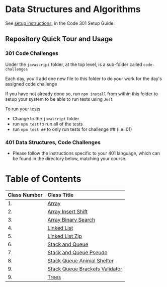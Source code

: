 # Data Structures and Algorithms

See [setup instructions](https://codefellows.github.io/setup-guide/code-301/3-code-challenges), in the Code 301 Setup Guide.

## Repository Quick Tour and Usage

### 301 Code Challenges

Under the `javascript` folder, at the top level, is a sub-folder called `code-challenges`

Each day, you'll add one new file to this folder to do your work for the day's assigned code challenge

If you have not already done so, run `npm install` from within this folder to setup your system to be able to run tests using `Jest`

To run your tests

* Change to the `javascript` folder
* run `npm test` to run all of the tests
* run `npm test ##` to only run tests for challenge ## (i.e. 01)

### 401 Data Structures, Code Challenges

* Please follow the instructions specific to your 401 language, which can be found in the directory below, matching your course.
# Table of Contents

| Class Number       | Class Title     |
| :----------------  | :---------------- |
| 1.  | [Array](python/linked_list/README.md)  |
| 2.  | [Array Insert Shift](python/array_insert_shift/README.md)  |
| 3.  | [Array Binary Search](python/array_binary_search/README.md)  |
| 4.  | [Linked List](python/linked_list/README.md)  |
| 5.  | [Linked List Zip](python/linked_list_zip/README.md)  |
| 6.  | [Stack and Queue](python/stack_and_queue/README.md)  |
| 7.  | [Stack and Queue Pseudo](python/stack_queue_pseudo/README.md)  |
| 8.  | [Stack Queue Animal Shelter](python/stack_queue_animal_shelter/README.md)  |
| 9.  | [Stack Queue Brackets Validator](python/stack_queue_brackets/README.md)  |
| 9.  | [Trees](python/trees/README.md)  |
